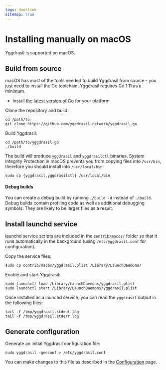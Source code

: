 ```yaml
---
tags: dontlink
sitemap: true
---
```


# Installing manually on macOS

Yggdrasil is supported on macOS.

## Build from source

macOS has most of the tools needed to build Yggdrasil from source - you just
need to install the Go toolchain. Yggdrasil requires Go 1.11 as a minimum.

- Install [the latest version of Go](https://golang.org/dl/) for your platform

Clone the repository and build:
```
cd /path/to
git clone https://github.com/yggdrasil-network/yggdrasil-go
```

Build Yggdrasil:
```
cd /path/to/yggdrasil-go
./build
```

The build will produce `yggdrasil` and `yggdrasilctl` binaries. System Integrity
Protection in macOS prevents you from copying files into `/usr/bin`, therefore
you should install into `/usr/local/bin`:
```
sudo cp {yggdrasil,yggdrasilctl} /usr/local/bin
```

#### Debug builds

You can create a debug build by running `./build -d` instead of
`./build`. Debug builds contain profiling code as well as additional debugging
symbols. They are likely to be larger files as a result.

## Install launchd service

launchd service scripts are included in the `contrib/macos/` folder so that it
runs automatically in the background (using `/etc/yggdrasil.conf` for
configuration).

Copy the service files:
```
sudo cp contrib/macos/yggdrasil.plist /Library/LaunchDaemons/
```

Enable and start Yggdrasil:
```
sudo launchctl load /Library/LaunchDaemons/yggdrasil.plist
sudo launchctl start /Library/LaunchDaemons/yggdrasil.plist
```

Once installed as a launchd service, you can read the `yggdrasil` output in the
following files:
```
tail -f /tmp/yggdrasil.stdout.log
tail -f /tmp/yggdrasil.stderr.log
```

## Generate configuration

Generate an initial Yggdrasil configuration file:
```
sudo yggdrasil -genconf > /etc/yggdrasil.conf
```

You can make changes to this file as described in the
[Configuration](configuration.md) page.

